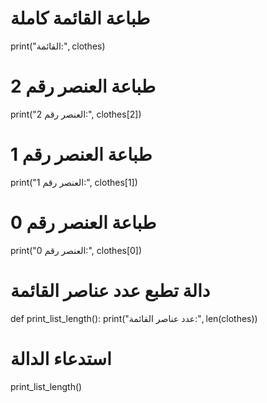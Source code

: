 
# طباعة القائمة كاملة
print("القائمة:", clothes)

# طباعة العنصر رقم 2
print("العنصر رقم 2:", clothes[2])

# طباعة العنصر رقم 1
print("العنصر رقم 1:", clothes[1])

# طباعة العنصر رقم 0
print("العنصر رقم 0:", clothes[0])

# دالة تطبع عدد عناصر القائمة
def print_list_length():
    print("عدد عناصر القائمة:", len(clothes))

# استدعاء الدالة
print_list_length()
